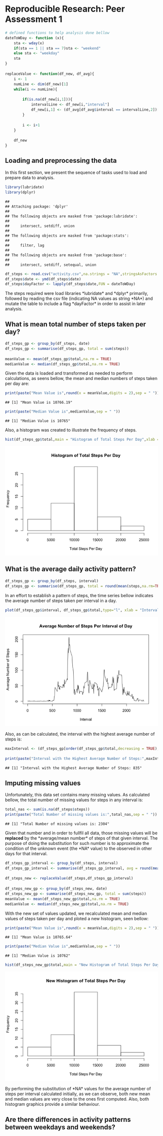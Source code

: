 # Reproducible Research: Peer Assessment 1

```r
# defined functions to help analysis done bellow
dateToWDay <- function (x){
    sta <- wday(x)
    if(sta == 1 || sta == 7)sta <- "weekend"
    else sta <- "weekday"
    sta
}

replaceValue <- function(df_new, df_avg){
    i <- 1
    numLine <- dim(df_new)[1] 
    while(i <= numLine){
        
        if(is.na(df_new[i,1])){
            intervalLine <- df_new[i,"interval"]
            df_new[i,1] <- (df_avg[df_avg$interval == intervalLine,2])[[1]][[1]]
        }
        
        i <- i+1
    }
    
    df_new
}
```

## Loading and preprocessing the data

<p>In this first section, we present the sequence of tasks used to load and prepare data to analysis.</p>


```r
library(lubridate)
library(dplyr)
```

```
## 
## Attaching package: 'dplyr'
## 
## The following objects are masked from 'package:lubridate':
## 
##     intersect, setdiff, union
## 
## The following objects are masked from 'package:stats':
## 
##     filter, lag
## 
## The following objects are masked from 'package:base':
## 
##     intersect, setdiff, setequal, union
```

```r
df_steps <- read.csv("activity.csv",na.strings = "NA",stringsAsFactors = FALSE)
df_steps$date <- ymd(df_steps$date)
df_steps$dayFactor <- lapply(df_steps$date,FUN = dateToWDay)
```

<p> The steps required were load libraries *lubridate* and *dplyr*
primarily, followed by reading the csv file (indicating NA values as string *NA*) and mutate the table to include a flag *dayFactor* in order to assist in later
analysis.
</p>

## What is mean total number of steps taken per day?


```r
df_steps_gp <- group_by(df_steps, date)
df_steps_gp <- summarise(df_steps_gp, total = sum(steps))

meanValue <- mean(df_steps_gp$total,na.rm = TRUE)
medianValue <- median(df_steps_gp$total,na.rm = TRUE)
```

<p>Given the data is loaded and transformed as needed to perform calculations, as seens bellow, the mean and median numbers of steps taken per day are:</p>



```r
print(paste("Mean Value is",round(x = meanValue,digits = 2),sep = " "))
```

```
## [1] "Mean Value is 10766.19"
```

```r
print(paste("Median Value is",medianValue,sep = " "))
```

```
## [1] "Median Value is 10765"
```

<p>Also, a histogram was created to illustrate the frequency of steps.</p>


```r
hist(df_steps_gp$total,main = "Histogram of Total Steps Per Day",xlab = "Total Steps Per Day")
```

![](PA1_template_files/figure-html/unnamed-chunk-5-1.png) 

## What is the average daily activity pattern?


```r
df_steps_gp <- group_by(df_steps, interval)
df_steps_gp <- summarise(df_steps_gp, total = round(mean(steps,na.rm=TRUE),2))
```

<p>In an effort to establish a pattern of steps, the time series bellow indicates the average number of steps taken per interval in a day.</p>


```r
plot(df_steps_gp$interval, df_steps_gp$total,type="l", xlab = "Interval", ylab = "Average Number of Steps", main = "Average Number of Steps Per Interval of Day")
```

![](PA1_template_files/figure-html/unnamed-chunk-7-1.png) 


<p>Also, as can be calculated, the interval with the highest average number of steps is:</p>


```r
maxInterval <- (df_steps_gp[order(df_steps_gp$total,decreasing = TRUE),])[[1]][[1]]

print(paste("Interval with the Highest Average Number of Steps:",maxInterval,sep = " "))
```

```
## [1] "Interval with the Highest Average Number of Steps: 835"
```

## Imputing missing values

<p>Unfortunately, this data set contains many missing values. As calculated bellow, the total number of missing values for steps in any interval is:</p>


```r
total_nas <- sum(is.na(df_steps$steps))
print(paste("Total Number of missing values is:",total_nas,sep = " "))
```

```
## [1] "Total Number of missing values is: 2304"
```

<p>Given that number and in order to fullfil all data, those missing values will be <b>replaced</b> by the *average/mean number* of steps of that given interval. The purpose of doing the substitution for such number is to approximate the condition of the unknown event (the *NA* value) to the observed in other days for that interval.</p>


```r
df_steps_gp_interval <- group_by(df_steps, interval)
df_steps_gp_interval <- summarise(df_steps_gp_interval, avg = round(mean(steps,na.rm = TRUE),0))

df_steps_new <- replaceValue(df_steps,df_steps_gp_interval)

df_steps_new_gp <- group_by(df_steps_new, date)
df_steps_new_gp <- summarise(df_steps_new_gp, total = sum(steps))
meanValue <- mean(df_steps_new_gp$total,na.rm = TRUE)
medianValue <- median(df_steps_new_gp$total,na.rm = TRUE)
```

<p>With the new set of values updated, we recalculated mean and median values of steps taken per day and ploted a new histogram, seen bellow:</p>



```r
print(paste("Mean Value is",round(x = meanValue,digits = 2),sep = " "))
```

```
## [1] "Mean Value is 10765.64"
```

```r
print(paste("Median Value is",medianValue,sep = " "))
```

```
## [1] "Median Value is 10762"
```


```r
hist(df_steps_new_gp$total,main = "New Histogram of Total Steps Per Day",xlab = "Total Steps Per Day")
```

![](PA1_template_files/figure-html/unnamed-chunk-12-1.png) 

<p>By performing the substitution of *NA* values for the average number of steps per interval calculated initially, as we can observe, both new mean and median values are very close to the ones first computed. Also, both histogram graphics provide a similar behaviour.</p>

## Are there differences in activity patterns between weekdays and weekends?
